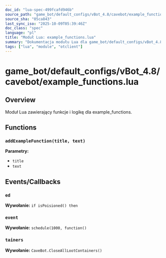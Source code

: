 ```yaml
---
doc_id: "lua-spec-499fcafd946b"
source_path: "game_bot/default_configs/vBot_4.8/cavebot/example_functions.lua"
source_sha: "05ca843"
last_sync_iso: "2025-10-09T05:39:46Z"
doc_class: "spec"
language: "pl"
title: "Moduł Lua: example_functions.lua"
summary: "Dokumentacja modułu Lua dla game_bot/default_configs/vBot_4.8/cavebot/example_functions.lua"
tags: ["lua", "module", "otclient"]
---
```


# game_bot/default_configs/vBot_4.8/cavebot/example_functions.lua

## Overview

Moduł Lua zawierający funkcje i logikę dla example_functions.

## Functions

### `addExampleFunction(title, text)`

**Parametry:**

- `title`
- `text`

## Events/Callbacks

### `ed`

**Wywołanie:** `if isPoisioned() then`

### `event`

**Wywołanie:** `schedule(1000, function()`

### `tainers`

**Wywołanie:** `CaveBot.CloseAllLootContainers()`
